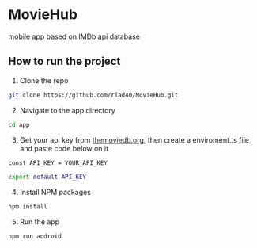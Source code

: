# MovieHub
mobile app based on IMDb api database

## How to run the project

1. Clone the repo

```bash
git clone https://github.com/riad40/MovieHub.git
```

2. Navigate to the app directory

```bash
cd app
```

3. Get your api key from [themoviedb.org](https://www.themoviedb.org/settings/api), then create a enviroment.ts file and paste code below on it


```bash
const API_KEY = YOUR_API_KEY

export default API_KEY
```

4. Install NPM packages

```bash
npm install
```

5. Run the app

```bash
npm run android
```
